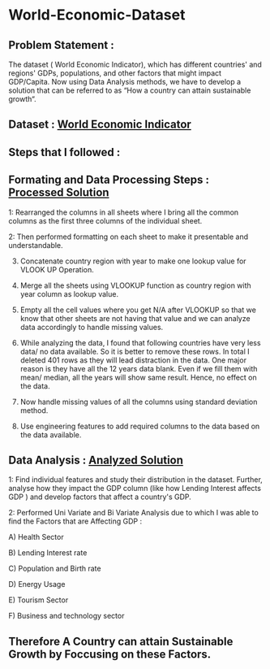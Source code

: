 # World-Economic-Dataset

## Problem Statement :
The dataset ( World Economic Indicator), which has different countries' and regions' GDPs, populations, and other factors that might impact GDP/Capita. Now using Data Analysis methods, we have to develop a solution that can be referred to as “How a country can attain sustainable growth“.

## Dataset : [World Economic Indicator](https://docs.google.com/spreadsheets/d/1JKS-C_gXbFWzj-RreMZ1p92t4mjGoDhf49vQhuYpMlI/edit#gid=1984831915)


## Steps that I followed :

## Formating and Data Processing Steps : [Processed Solution](https://docs.google.com/spreadsheets/d/14B7R95CfDIaYdKh9VpwOe6ImL9gAy88e/edit#gid=1309026418)  

1: Rearranged the columns in all sheets where I bring all the common columns as the first three columns of the individual sheet.

2: Then performed formatting on each sheet to make it presentable and understandable.

3. Concatenate country region with year to make one lookup value for VLOOK UP Operation.
	
4. Merge all the sheets using VLOOKUP function as country region with year column as lookup value.
	
5. Empty all the cell values where you get N/A after VLOOKUP so that we know that other sheets are not having that value and we can analyze data accordingly to handle missing values. 
	
6. While analyzing the data, I found that following countries have very less data/ no data available. So it is better to remove these rows. In total I deleted 401 rows as they will lead distraction in the data. One major reason is they have all the 12 years data blank. Even if we fill them with mean/ median, all the years will show same result. Hence, no effect on the data. 

7. Now handle missing values of all the columns using standard deviation method. 
	
8. Use engineering features to add required columns to the data based on the data available.

## Data Analysis : [Analyzed Solution](https://docs.google.com/spreadsheets/d/1wjyQfm3oS3rawAGBE2R94SfKl0YWTPnL/edit#gid=315307772)

1: Find individual features and study their distribution in the dataset. Further, analyse how they impact the GDP column (like how Lending Interest affects GDP ) and
develop factors that affect a country's GDP.

2: Performed Uni Variate and Bi Variate Analysis due to which I was able to find the Factors that are Affecting GDP :


A) Health Sector

B) Lending Interest rate

C) Population and Birth rate

D) Energy Usage

E) Tourism Sector

F) Business and technology sector 

## Therefore A Country can attain Sustainable Growth by Foccusing on these Factors.
